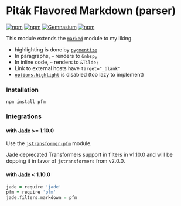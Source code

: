 # Piták Flavored Markdown (parser) #

[![npm](https://img.shields.io/npm/v/pfm.svg)](https://www.npmjs.com/package/pfm)
[![npm](https://img.shields.io/npm/dt/pfm.svg)](https://www.npmjs.com/package/pfm)
[![Gemnasium](https://img.shields.io/gemnasium/romanpitak/pfm.svg)](https://www.npmjs.com/package/pfm)
[![npm](https://img.shields.io/npm/l/pfm.svg)](https://www.npmjs.com/package/pfm)

This module extends the [`marked`](https://www.npmjs.com/package/marked) module to my liking.

- highlighting is done by [`pygmentize`](http://pygments.org)
- In paragraphs, `~` renders to `&nbsp;`
- In inline code, `~` renders to `&Tilde;`
- Link to external hosts have `target="_blank"`
- [`options.highlight`](https://github.com/chjj/marked#highlight) is disabled (too lazy to implement)

### Installation ###

    npm install pfm

### Integrations ###

#### with [Jade](http://jade-lang.com) >= 1.10.0 #####

Use the [`jstransformer-pfm`](https://www.npmjs.com/package/jstransformer-pfm) module.

Jade deprecated Transformers support in filters in v1.10.0
and will be dopping it in favor of `jstransformers` from v2.0.0.

#### with [Jade](http://jade-lang.com) < 1.10.0 ####

```coffeescript
jade = require 'jade'
pfm = require 'pfm'
jade.filters.markdown = pfm
```
